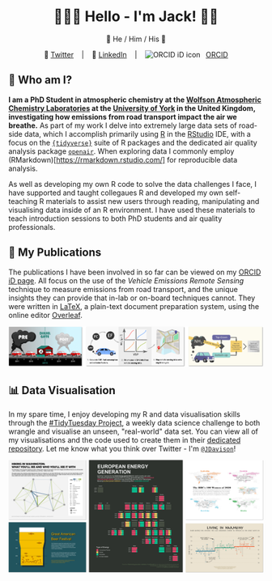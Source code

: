 <h1 align="center" text-decoration:none>👱🏻‍♂️ Hello - I'm Jack! 👋🏻</h1>
<p align = "center">💬 He / Him / His 💬</p>

<div align = "center">
 &nbsp;&nbsp;&nbsp;🐤 <a href="https://twitter.com/JDavison_">Twitter<a>&nbsp;&nbsp;&nbsp;
 |
 &nbsp;&nbsp;&nbsp;💼 <a href="https://www.linkedin.com/in/jack-davison/">LinkedIn<a>&nbsp;&nbsp;&nbsp;
 |
 &nbsp;&nbsp;&nbsp;<img src="https://orcid.org/sites/default/files/images/orcid_16x16.png" style="width:1em;margin-right:.5em;" alt="ORCID iD icon"> <a href="https://orcid.org/0000-0003-2653-6615/">ORCID<a>&nbsp;&nbsp;&nbsp;
</div>

## 🚗 Who am I?
**I am a PhD Student in atmospheric chemistry at the [Wolfson Atmospheric Chemistry Laboratories](https://www.york.ac.uk/chemistry/research/wacl/) at the [University of York](https://www.york.ac.uk/) in the United Kingdom, investigating how emissions from road transport impact the air we breathe.** As part of my work I delve into extremely large data sets of road-side data, which I accomplish primarily using [R](https://www.r-project.org/) in the [RStudio](https://rstudio.com/) IDE, with a focus on the [`{tidyverse}`](https://www.tidyverse.org/) suite of R packages and the dedicated air quality analysis package [`openair`](https://davidcarslaw.github.io/openair). When exploring data I commonly employ (RMarkdown)[https://rmarkdown.rstudio.com/] for reproducible data analysis.

As well as developing my own R code to solve the data challenges I face, I have supported and taught collegaues R and developed my own self-teaching R materials to assist new users through reading, manipulating and visualising data inside of an R environment. I have used these materials to teach introduction sessions to both PhD students and air quality professionals.

## 📢 My Publications
The publications I have been involved in so far can be viewed on my [ORCID iD page](https://orcid.org/0000-0003-2653-6615). All focus on the use of the *Vehicle Emissions Remote Sensing* technique to measure emissions from road transport, and the unique insights they can provide that in-lab or on-board techniques cannot. They were written in [LaTeX](https://www.latex-project.org//), a plain-text document preparation system, using the online editor [Overleaf](https://www.overleaf.com/).

<img src="https://github.com/jack-davison/jack-davison/blob/main/abstract_banner.png" alt = "A collection of three graphical abstracts.">

## 📊 Data Visualisation
In my spare time, I enjoy developing my R and data visualisation skills through the [#TidyTuesday Project](https://github.com/rfordatascience/tidytuesday), a weekly data science challenge to both wrangle and visualise an unseen, "real-world" data set. You can view all of my visualisations and the code used to create them in their [dedicated repository](https://github.com/jack-davison/TidyTuesday). Let me know what you think over Twitter - I'm [`@JDavison`](https://twitter.com/JDavison_)!

<img src="https://github.com/jack-davison/jack-davison/blob/main/tt_banner.png" alt = "A collection of TidyTuesday visualisations.">
